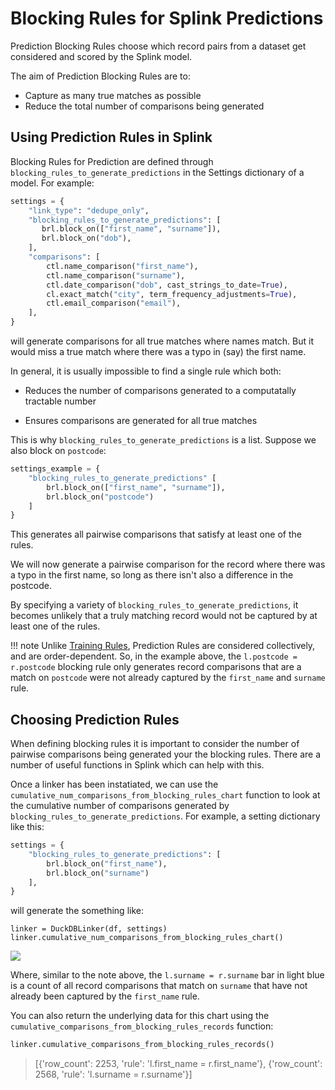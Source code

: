 # Blocking Rules for Splink Predictions

Prediction Blocking Rules choose which record pairs from a dataset get considered and scored by the Splink model.

The aim of Prediction Blocking Rules are to:

- Capture as many true matches as possible
- Reduce the total number of comparisons being generated


## Using Prediction Rules in Splink

Blocking Rules for Prediction are defined through `blocking_rules_to_generate_predictions` in the Settings dictionary of a model. For example:

``` py hl_lines="3-6"
settings = {
    "link_type": "dedupe_only",
    "blocking_rules_to_generate_predictions": [
       brl.block_on(["first_name", "surname"]),
       brl.block_on("dob"),
    ],
    "comparisons": [
        ctl.name_comparison("first_name"),
        ctl.name_comparison("surname"),
        ctl.date_comparison("dob", cast_strings_to_date=True),
        cl.exact_match("city", term_frequency_adjustments=True),
        ctl.email_comparison("email"),
    ],
}
```

will generate comparisons for all true matches where names match. But it would miss a true match where there was a typo in (say) the first name.

In general, it is usually impossible to find a single rule which both:

- Reduces the number of comparisons generated to a computatally tractable number

- Ensures comparisons are generated for all true matches

This is why `blocking_rules_to_generate_predictions` is a list. Suppose we also block on `postcode`:

```python
settings_example = {
    "blocking_rules_to_generate_predictions" [
        brl.block_on(["first_name", "surname"]),
        brl.block_on("postcode")
    ]
}
```

This generates all pairwise comparisons that satisfy at least one of the rules.

We will now generate a pairwise comparison for the record where there was a typo in the first name, so long as there isn't also a difference in the postcode.

By specifying a variety of `blocking_rules_to_generate_predictions`, it becomes unlikely that a truly matching record would not be captured by at least one of the rules.

!!! note
    Unlike [Training Rules](./model_training.md), Prediction Rules are considered collectively, and are order-dependent. So, in the example above, the `l.postcode = r.postcode` blocking rule only generates record comparisons that are a match on `postcode` were not already captured by the `first_name` and `surname` rule.

## Choosing Prediction Rules

When defining blocking rules it is important to consider the number of pairwise comparisons being generated your the blocking rules. There are a number of useful functions in Splink which can help with this.

Once a linker has been instatiated, we can use the `cumulative_num_comparisons_from_blocking_rules_chart` function to look at the cumulative number of comparisons generated by `blocking_rules_to_generate_predictions`. For example, a setting dictionary like this:

```py
settings = {
    "blocking_rules_to_generate_predictions": [
        brl.block_on("first_name"),
        brl.block_on("surname")
    ],
}
```

will generate the something like:

```
linker = DuckDBLinker(df, settings)
linker.cumulative_num_comparisons_from_blocking_rules_chart()
```

![](../../img/blocking/cumulative_comparisons.png)

Where, similar to the note above, the `l.surname = r.surname` bar in light blue is a count of all record comparisons that match on `surname` that have not already been captured by the `first_name` rule.

You can also return the underlying data for this chart using the `cumulative_comparisons_from_blocking_rules_records` function:

```py
linker.cumulative_comparisons_from_blocking_rules_records()
```
> [{'row_count': 2253, 'rule': 'l.first_name = r.first_name'},
> {'row_count': 2568, 'rule': 'l.surname = r.surname'}]